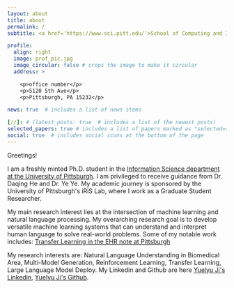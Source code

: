 ```yaml
---
layout: about
title: about
permalink: /
subtitle: <a href='https://www.sci.pitt.edu/'>School of Computing and Information</a>. yueluji@gmail.com.

profile:
  align: right
  image: prof_pic.jpg
  image_circular: false # crops the image to make it circular
  address: >

    <p>office number</p>
    <p>5120 5th Ave</p>
    <p>Pittsburgh, PA 15232</p>

news: true  # includes a list of news items

[//]: # (latest_posts: true  # includes a list of the newest posts)
selected_papers: true # includes a list of papers marked as "selected={true}"
social: true  # includes social icons at the bottom of the page
---
```

Greetings!

I am a freshly minted Ph.D. student in the [Information Science department at the University of Pittsburgh](https://www.sci.pitt.edu/). I am privileged to receive guidance from Dr. Daqing He and Dr. Ye Ye. My academic journey is sponsored by the University of Pittsburgh's iRiS Lab, where I work as a Graduate Student Researcher.

My main research interest lies at the intersection of machine learning and natural language processing. 
My overarching research goal is to develop versatile machine learning systems that can understand and interpret human language to solve real-world problems.
Some of my notable work includes: 
[Transfer Learning in the EHR note at Pittsburgh](https://arxiv.org/abs/2306.17257)

My research interests are: Natural Language Understanding in Biomedical Area, Multi-Model Generation, Reinforcement Learning, Transfer Learning,  Large Language Model Deploy.
My Linkedin and Github are here [Yuelyu Ji's Linkedin](https://www.linkedin.com/in/yuelyu-ji-265495154/), [Yuelyu Ji's Github](https://github.com/JoyDajunSpaceCraft).

[//]: # (Neteast Machine learning intern 			March 2023 - present)

[//]: # (Large language model fine-tuning with the reinforcement learning )

[//]: # (Using the RLHF method finetuned the Chinese version model and achieve the result of precise control of the generation from the GLM model. Improve the ROUGE-score and human evaluation in the controllability, relevance and informativeness of the new RLHF generation task.  )

[//]: # (Graduate Student Researcher, Information Retrieval Integration and Synthesis &#40;iRiS&#41; Lab, University of Pittsburgh Advised by Dr. Daqing He		Aug 2021 - present	)

[//]: # (Automatic Classification of ADRD Caregivers’ Online Information Wants: A Machine Learning Approach.)

[//]: # (Alzheimer's-related posts and comments from Reddit from 2010 to 2020 were collected and categorized according to the Health Information Want of Alzheimer's caregivers.)

[//]: # (At the data processing and model level, we used the GPT-2 based few-shot learning model to classify all the sentences in 200 labeled posts, and then put the sentences containing question marks or question keywords as questions, and the remaining identified sentences as background into SOTA's QA model for pre-training, and obtained a 40% The result of the QA model is then used as a question. The results of the QA model are then fed into SOTA's few-shot text classification task as a summary of the corresponding posts, and the F1 score up to 69%.)

[//]: # (University of Pittsburgh Advised by Dr. Ye Ye			May 2022 - present)

[//]: # (Transfer learning based Covid-19 Readmission Risk Prediction)

[//]: # (Using the Covid-19 readmission patients Electronic Health Records in 16 different hospitals and using the NER model to extract the medical entities and match medical entities with unique identifier CUIs. Get most 1000 frequent CUIs and generate dataset.)

[//]: # (Using Domain-Adversarial Training of Neural Networks &#40;DANN&#41; to predict different readmission rate in different hospitals and change the DANN as muti-source oriented task the AUROC result of the Multi-DANN up to 85% .)

[//]: # (Put your address / P.O. box / other info right below your picture. You can also disable any of these elements by editing `profile` property of the YAML header of your `_pages/about.md`. Edit `_bibliography/papers.bib` and Jekyll will render your [publications page]&#40;/al-folio/publications/&#41; automatically.)

[//]: # (Link to your social media connections, too. This theme is set up to use [Font Awesome icons]&#40;http://fortawesome.github.io/Font-Awesome/&#41; and [Academicons]&#40;https://jpswalsh.github.io/academicons/&#41;, like the ones below. Add your Facebook, Twitter, LinkedIn, Google Scholar, or just disable all of them.)
